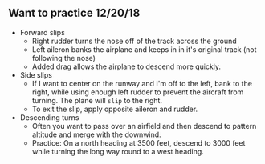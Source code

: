## Want to practice 12/20/18

* Forward slips
    * Right rudder turns the nose off of the track across the ground
    * Left aileron banks the airplane and keeps in in it's original track (not following the nose)
    * Added drag allows the airplane to descend more quickly.
* Side slips
    * If I want to center on the runway and I'm off to the left, bank to the right, while using enough left rudder to prevent the aircraft from turning.  The plane will `slip` to the right.  
    * To exit the slip, apply opposite aileron and rudder.
* Descending turns
    * Often you want to pass over an airfield and then descend to pattern altitude and merge with the downwind.
    * Practice: On a north heading at 3500 feet, descend to 3000 feet while turning the long way round to a west heading.